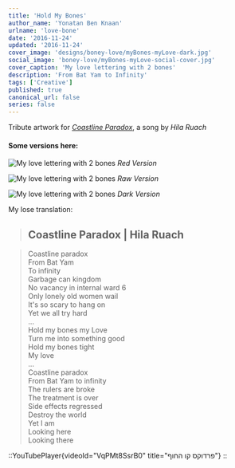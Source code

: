 ```yaml
---
title: 'Hold My Bones'
author_name: 'Yonatan Ben Knaan'
urlname: 'love-bone'
date: '2016-11-24'
updated: '2016-11-24'
cover_image: 'designs/boney-love/myBones-myLove-dark.jpg'
social_image: 'boney-love/myBones-myLove-social-cover.jpg'
cover_caption: 'My love lettering with 2 bones'
description: 'From Bat Yam to Infinity'
tags: ['Creative']
published: true
canonical_url: false
series: false
---
```


Tribute artwork for [_Coastline Paradox_](https://hilaruach.bandcamp.com/track/--9), a song by _Hila Ruach_

#### Some versions here:

![My love lettering with 2 bones](/designs/boney-love/myBones-myLove-red.jpg)
*Red Version*

![My love lettering with 2 bones](/designs/boney-love/myBones-myLove-raw.jpg)
*Raw Version*

![My love lettering with 2 bones](/designs/boney-love/myBones-myLove-dark.jpg)
*Dark Version*

My lose translation:

> ## Coastline Paradox | Hila Ruach

> Coastline paradox  
From Bat Yam   
To infinity  
Garbage can kingdom  
No vacancy in internal ward 6  
Only lonely old women wail  
It's so scary to hang on  
Yet we all try hard  
...  
Hold my bones my Love  
Turn me into something good  
Hold my bones tight  
My love  
...  
Coastline paradox  
From Bat Yam to infinity  
The rulers are broke  
The treatment is over  
Side effects regressed  
Destroy the world  
Yet I am  
Looking here  
Looking there

::YouTubePlayer{videoId="VqPMt8SsrB0" title="פרדוקס קו החוף"}
::